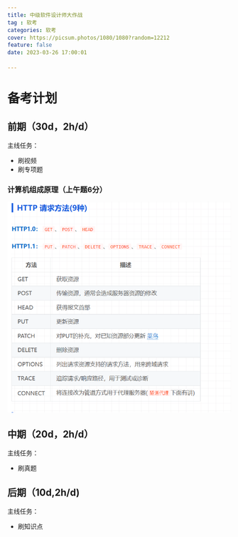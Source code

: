 ```yaml
---
title: 中级软件设计师大作战
tag : 软考
categories: 软考
cover: https://picsum.photos/1080/1080?random=12212
feature: false
date: 2023-03-26 17:00:01

---
```


# 备考计划

## 前期（30d，2h/d）
主线任务：
- 刷视频
- 刷专项题
### 计算机组成原理（上午题6分）
![](../images/http.png)

## 中期（20d，2h/d）
主线任务：
- 刷真题
  
## 后期（10d,2h/d)
主线任务：
- 刷知识点
